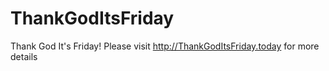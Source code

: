 # ThankGodItsFriday
Thank God It's Friday! Please visit http://ThankGodItsFriday.today for more details
